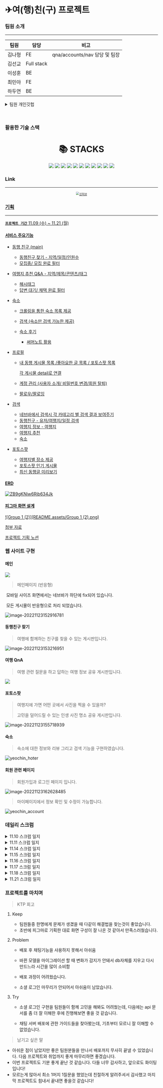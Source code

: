 # ✈여(행)친(구) 프로젝트



### 팀원 소개

---

| 팀원   | 담당       | 비고                           |
| ------ | ---------- | ------------------------------ |
| 김나형 | FE         | qna/accounts/nav  담당 및 팀장 |
| 김선교 | Full stack |                                |
| 이성훈 | BE         |                                |
| 최민아 | FE         |                                |
| 하두연 | BE         |                                |

<details> <summary>팀원 개인깃헙</summary>
    <div markdown="1"> 
		<p>            
            <a href="https://github.com/na-hyeong9">김나형 깃허브</a>		
        </p>
        <p>
            <a href="https://github.com/knuksg">김선교 깃허브</a>			
        </p>
        <p>
            <a href="https://github.com/danny7128">이성훈 깃허브</a>
        </p>
		<p>
       		<a href=" https://github.com/ccmmaa1030">최민아 깃허브</a>
        </p>
        <p>
       		<a href=" https://github.com/hady1024">하두연 깃허브</a>
        </p>
    </div>
</details>


​        

### 활용한 기술 스택

<div align=center><h1>📚 STACKS</h1></div>
<div align=center>
    <img src="https://img.shields.io/badge/python-3776AB?style=for-the-badge&logo=python&logoColor=white">
  <img src="https://img.shields.io/badge/html5-E34F26?style=for-the-badge&logo=html5&logoColor=white"> 
	<img src="https://img.shields.io/badge/css-1572B6?style=for-the-badge&logo=css3&logoColor=white">
	<img src="https://img.shields.io/badge/javascript-F7DF1E?style=for-the-badge&logo=javascript&logoColor=black">
	<img src="https://img.shields.io/badge/jquery-0769AD?style=for-the-badge&logo=jquery&logoColor=white">
	<img src="https://img.shields.io/badge/django-092E20?style=for-the-badge&logo=django&logoColor=white">
	<img src="https://img.shields.io/badge/bootstrap-7952B3?style=for-the-badge&logo=bootstrap&logoColor=white">
	<img src="https://img.shields.io/badge/amazonaws-232F3E?style=for-the-badge&logo=amazonaws&logoColor=white">
	<img src="https://img.shields.io/badge/github-181717?style=for-the-badge&logo=github&logoColor=white">
	<img src="https://img.shields.io/badge/git-F05032?style=for-the-badge&logo=git&logoColor=white">
	<img src="https://img.shields.io/badge/fontawesome-339AF0?style=for-the-badge&logo=fontawesome&logoColor=white">
</div>





### Link

---

<p align="center"><a href="https://github.com/na-hyeong9/PJT_yeochin/pulls?page=2&q=is%3Apr+is%3Aclosed"><img src="README.assets/깃허브.jpg" alt="깃허브" style="zoom:67%;"</a></p>



### 기획

---

__`프로젝트 기간`__ 11.09 (수) ~ 11.21 (월)

#### 서비스 주요기능

- 동행 친구 (main) 

  - 동행친구 찾기 - 지역/일정/인원수
  - 모집중/ 모집 완료 필터

- 여행지 추천 Q&A - 지역/제목/콘텐츠/태그

  - 해시태그
  - 답변 대기/ 채택 완료 필터

- 숙소

  - 크롤링을 통한 숙소 목록 제공
  - 검색 (숙소만 검색 가능한 제공)

  - 숙소 후기
    - 써머노트 활용

- 프로필

  - 내 동행 게시물 목록 /좋아요한 글 목록 / 포토스팟 목록

    각 게시물 detail로 연결

  - 계정 관리 (사용자 소개/ 비밀번호 변경/회원 탈퇴)

  - 팔로우/팔로잉

- 검색

  - 네브바에서 검색시 각 카테고리 별 검색 결과 보여주기
  - 동행친구 - 유저/여행지/일정 검색
  - 여행지 정보 - 여행지
  - 여행지 추천
  - 숙소

- 포토스팟

  - 여행지별 장소 제공
  - 포토스팟 인기 게시물
  - 최신 동행글 미리보기

#### ERD

![ZB9gKNiw6Rjb634Jk](README.assets/ZB9gKNiw6Rjb634Jk.png)

#### 피그마 화면 설계

![Group 1 (2)](README.assets/Group 1 (2).png)



첨부 자료

[프로젝트 기획 노션](https://www.notion.so/hg-edu/3b88bc6cd8da42a1b5b7f737d855adc6)



### 웹 사이트 구현

#### 메인

![](README.assets/image-20221123152506567.png)

> 메인페이지 (반응형)

​	모바일 사이즈 화면에서는 네브바가 하단에 fix되어 있습니다.

​	 모든 게시물이 반응형으로 처리 되었습니다.

![image-20221123152916781](README.assets/image-20221123152916781.png)





#### 동행친구 찾기

> 여행에 함께하는 친구를 찾을 수 있는 게시판입니다.

![image-20221123153216951](README.assets/image-20221123153216951.png)

#### 여행 QnA

> 여행 관련 질문을 하고 답하는 여행 정보 공유 게시판입니다.

![](README.assets/image-20221123155516348.png)

#### 포토스팟

> 여행지에 가면 어떤 곳에서 사진을 찍을 수 있을까?
>
> 고민을 덜어드릴 수 있는 인생 사진 명소 공유 게시판입니다.

![image-20221123155718939](README.assets/image-20221123155718939.png)

#### 숙소

> 숙소에 대한 정보와 리뷰 그리고 검색 기능을 구현하였습니다.

![yeochin_hoter](README.assets/yeochin_hoter.gif)



#### 회원 관련 페이지

> 회원가입과 로그인 페이지 입니다.

![image-20221123162628485](README.assets/image-20221123162628485.png)

> 마이페이지에서 정보 확인 및 수정이 가능합니다.

![yeochin_account](README.assets/yeochin_account.gif)



### 데일리 스크럼

<details> <summary>11.10 스크럼 일지</summary>
    <div markdown="1">
        <br>
프로젝트 기획 보완<br>
base.html (navbar)<br>
accounts (user) model<br>
articles (동행 친구) model<br>
photospots (photospot) model<br>
    </div>
</details>

<details> <summary>11.11 스크럼 일지</summary>
    <div markdown="1">
        <br>
        <b>김나형</b><br><br>
        base.html 보완<br>
		QnA model/view<br><br>
        <b>김선교</b><br><br>
        검색 model 및 호텔 mtv 진행중<br><br>
        <b>이성훈</b><br><br>
        friend 카테고리에 user foreign key 넣기<br>
		댓글에 유저 이미지 불러오기<br>
		index와 detail에 유저 프로필 사진 추가<br>
		index에서 content 20자 넘어가면 …표시<br>
		좋아요 기능구현(동기)<br>
        <b>최민아</b><br><br>
    	Photospot 피그마 레이아웃 배치
		detail 댓글 추가<br>
		비동기 좋아요 view 오류 수정<br><br>
        <b>하두연</b><br><br>
        유저기능보완<br><br>
    </div>
</details>


<details> <summary>11.14 스크럼 일지</summary>
    <div markdown="1">
        <br>
        <b>김나형</b><br><br>
        소셜로그인 기능 구현 보완<br><br>
        <b>김선교</b><br><br>
        호텔 템플릿 수정<br><br>
        <b>이성훈</b><br><br>
        Friend 탬플릿 수정<br>
		index에서 title 20자 넘어가면 …표시<br>
		목적지 hover시 시작일자~끝일자 나타내기<br>
		Friend home추가<br><br> 
        <b>최민아</b><br><br>
        포토스팟 게시글 조회수 추가<br>
		포토스팟 게시글 작성시간대(방금전…등) 추가<br>
		템플릿 수정<br>
    	Photospot 피그마 레이아웃 배치<br><br>
        <b>하두연</b><br><br>
    	마이페이지 보완(내 게시글, 좋아요글 모아보기)<br><br>
	</div>
</details>


<details> <summary>11.15 스크럼 일지</summary>
    <div markdown="1">
        <b>김나형</b><br><br>
        소셜로그인 (카카오로 로그인 전환 화면 확인)<br>
		base.html 푸터<br>
        QnA 모델 수정<br><br>
        <b>김선교</b><br><br>
    	댓글 좋아요 비동기 구현<br><br>
        <b>이성훈</b><br><br>
		Friend 템플릿 수정<br>
		장소와 인원수 모델 추가<br>
		<b>최민아</b><br><br>
		Photospot 베스트 게시판 (url,view, tamplate)<br>
		photospots 전체 템플릿 다듬기<br><br>
		<b>하두연</b><br><br>
        mtpage 내 게시글, 좋아요 글 모아보기
    </div>
</details>


<details> <summary>11.16 스크럼 일지</summary>
    <div markdown="1">
        <b>김나형</b><br><br>
        QnA 템플릿 전체<br><br>
        <b>김선교</b><br><br>
    	백엔드 전반<br><br>
        <b>이성훈</b><br><br>
		Friend 템플릿 수정<br>
		조회수 구현<br>
        동행친구 링크 추가<br>
        프로필 정모 (나이,성별)<br><br>
		<b>최민아</b><br><br>
		글쓰기 버튼 반응형 배치<br>
        photospot form.html 템플릿 수정<br>
		푸터 (프로젝트, 팀 정보)추가<br><br>
		<b>하두연</b><br><br>
        내 게시글, 좋아요 글 모아보기 수정<br>
        user detail.html 수정
    </div>
</details>

<details> <summary>11.17 스크럼 일지</summary>
    <div markdown="1">
        <b>김나형</b><br><br>
        qna index 디자인<br>
		지역 카테고리 기능 (form)<br><br>
        <b>김선교</b><br><br>
    	채팅 기능 다른 앱에 적용<br><br>
        <b>이성훈</b><br><br>
		Friend 템플릿 수정<br>
        모집기능 추가<br>
        프로필 정모 (나이,성별)<br><br>
		<b>최민아</b><br><br>
		navbar(header) 수정 - 로고 이미지, 링크<br>
        동행친구 navbar(second) 수정 - fixed<br>
        qna detail 반응형 배치 수정<br>
		friends detail 반응형 배치 수정<br><br>
		<b>하두연</b><br><br>
        내 게시글, 좋아요 글 모아보기 수정<br>
        user detail.html 수정
    </div>
</details>

<details>
    <summary>11.18 스크럼 일지</summary>
    <div markdown="1">
        <b>김나형</b><br><br>
        qna js쪽 디자인 디테일 필요<br>
		qna 태그 (form, index에 추가)<br>
		form 수정 오류 디버깅<br><br>
         <b>김선교</b><br><br>
		AWS 배포 완료 및 추가 기능 확인<br><br>
    	<b>이성훈</b><br><br>
		Friend 탬플릿 수정<br>
		프로필 정보(나이,성별)추가<br>
		모집기능 추가<br><br>
        <b>최민아</b><br><br>
		커뮤니티(동행친구, qna, 포토스팟) home 템플릿<br>
		채팅방 생성 form 템플릿<br>
		개별 채팅방 템플릿<br><br>
        <b>하두연</b><br><br>
		마이페이지 내 게시글 좋아요 포토스팟 모아보기 기능
	</div>
</details>

<details>
    <summary>11.21 스크럼 일지</summary>
    <div markdown="1">
        <b>김나형</b><br><br>
		chats(생성, 목록, 개별채팅방) 템플릿 수정<br>
		index 오류 재확인<br>
        Qna/동행친구 찾기 배너 생성<br>
		발자국 정리<br><br>
        <b>김선교</b><br><br>
		백엔드 전반<br><br>
    	<b>이성훈</b><br><br>
		image모델 정리(thumbnail삭제)<br>
		사람수에 0이상의 수만 들어가게 수정<br>
		기능 정상작동 점검<br><br>
        <b>최민아</b><br><br>
		chats(생성, 목록, 개별채팅방) 템플릿 수정<br>
		photospots 지역 추가<br>
		ppt 만들기<br><br>
        <b>하두연</b><br><br>
		mypage css 수정
	</div>
</details>



### 프로젝트를 마치며

> KTP 회고

1. Keep

   - 팀원들중 한명에게 문제가 생겼을 때 다같이 해결법을 찾는것이 좋았습니다.
   - 초반에 피그마로 기획한 대로 화면 구성이 잘 나온 것 같아서 만족스러웠습니다.

   

2. Problem

   - 배포 후 채팅기능을 사용하지 못해서 아쉬움

   - 바뀐 모델을 마이그레이션 할 때 변화가 감지가 안돼서 db자체를 지우고 다시 만드느라 시간을 많이 소비함
   - 배포 과정이 어려웠습니다.
   - 소셜 로그인 마무리가 안되어서 아쉬움이 남았습니다.

   

3. Try

   - 소셜 로그인 구현을 팀원들이 함께 고민을 해봐도 어려웠는데, 다음에는 api 문서를 좀 더 잘 이해한 후에 진행해보면 좋을 것 같습니다.

   - 채팅 서버 배포에 관한 가이드들을 찾아봤는데, 기초부터 모르니 잘 이해할 수 없었습니다.

     

> 남기고 싶은 말

- 아쉬운 점이 남았지만 좋은 팀원분들을 만나서 배포까지 무사히 끝낼 수 있었습니다. 다음 프로젝트와 취업까지 좋게 마무리하면 좋겠습니다.
- 이번 프로젝트도 기분 좋게 끝난 것 같습니다. 다들 너무 감사하고, 앞으로도 화이팅입니다!
- 모르는게 많아서 최소 1머지 1질문을 했었는데 친절하게 알려주셔서 감사했고 마지막 프로젝트도 힘내서 끝내면 좋을것 같습니다!

